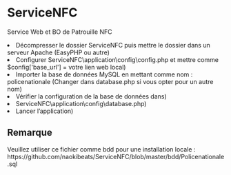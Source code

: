 # ServiceNFC
Service Web et BO de Patrouille NFC
<li>Décompresser le dossier ServiceNFC puis mettre le dossier dans un serveur Apache (EasyPHP ou autre)</li>
<li> Configurer ServiceNFC\application\config\config.php et mettre comme $config['base_url'] = votre lien web local)</li>
<li>Importer la base de données MySQL en mettant comme nom : policenationale (Changer dans database.php si vous opter pour un autre nom)</li>
<li>Vérifier la configuration de la base de données dans)</li>
<li>ServiceNFC\application\config\database.php)</li>
<li>Lancer l’application)</li>
<h2>Remarque</h2>
<p>Veuillez utiliser ce fichier comme bdd pour une installation locale : https://github.com/naokibeats/ServiceNFC/blob/master/bdd/Policenationale.sql</p>
